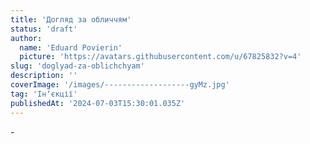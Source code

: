 ```yaml
---
title: 'Догляд за обличчям'
status: 'draft'
author:
  name: 'Eduard Povierin'
  picture: 'https://avatars.githubusercontent.com/u/67825832?v=4'
slug: 'doglyad-za-oblichchyam'
description: ''
coverImage: '/images/-------------------gyMz.jpg'
tag: 'Інʼєкції'
publishedAt: '2024-07-03T15:30:01.035Z'
---
```


\-